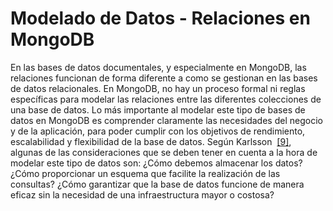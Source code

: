 # Modelado de Datos - Relaciones en MongoDB 

En las bases de datos documentales, y especialmente en MongoDB, las relaciones funcionan de forma diferente a como se gestionan en las bases de datos relacionales. En MongoDB, no hay un proceso formal ni reglas específicas para modelar las relaciones entre las diferentes colecciones de una base de datos. Lo más importante al modelar este tipo de bases de datos en MongoDB es comprender claramente las necesidades del negocio y de la aplicación, para poder cumplir con los objetivos de rendimiento, escalabilidad y flexibilidad de la base de datos. 
Según Karlsson ​ ​[[9]](../05-Referencias/05-Referencias.md#9), algunas de las consideraciones que se deben tener en cuenta a la hora de modelar este tipo de datos son: ¿Cómo debemos almacenar los datos? ¿Cómo proporcionar un esquema que facilite la realización de las consultas? ¿Cómo garantizar que la base de datos funcione de manera eficaz sin la necesidad de una infraestructura mayor o costosa? 
